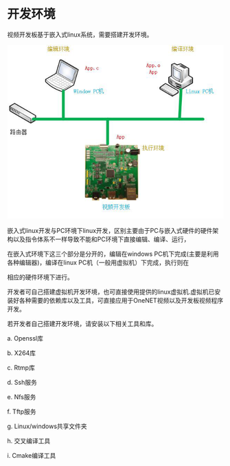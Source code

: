 # 开发环境

视频开发板基于嵌入式linux系统，需要搭建开发环境。

![开发环境](dev_install.png)

嵌入式linux开发与PC环境下linux开发，区别主要由于PC与嵌入式硬件的硬件架构以及指令体系不一样导致不能和PC环境下直接编辑、编译、运行，

在嵌入式环境下这三个部分是分开的，编辑在windows PC机下完成(主要是利用各种编辑器)，编译在linux PC机（一般用虚拟机）下完成，执行则在

相应的硬件环境下进行。

开发者可自己搭建虚拟机开发环境，也可直接使用提供的linux虚拟机.虚拟机已安装好各种需要的依赖库以及工具，可直接应用于OneNET视频以及开发板视频程序开发。

若开发者自己搭建开发环境，请安装以下相关工具和库。

a. Openssl库

b. X264库

c. Rtmp库

d. Ssh服务

e. Nfs服务

f. Tftp服务

g. Linux/windows共享文件夹

h. 交叉编译工具 

i. Cmake编译工具





